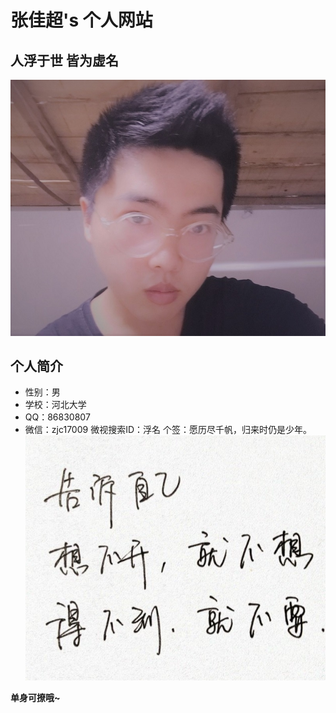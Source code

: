 张佳超's 个人网站
=============
人浮于世 皆为虚名
-------------

![Alt text](2.jpg)

个人简介
-------------

*   性别：男
*   学校：河北大学
*   QQ：86830807
*   微信：zjc17009
微视搜索ID：浮名
个签：愿历尽千帆，归来时仍是少年。
![Alt text](1.jpg)

**单身可撩哦~**
